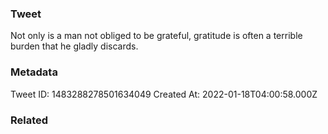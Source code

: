### Tweet
Not only is a man not obliged to be grateful, gratitude is often a terrible burden that he gladly discards.

### Metadata
Tweet ID: 1483288278501634049
Created At: 2022-01-18T04:00:58.000Z

### Related

